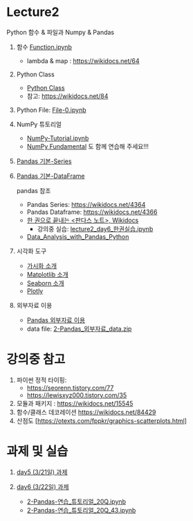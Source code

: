 # Lecture2

Python 함수 & 파일과 Numpy & Pandas

1. 함수 [Function.ipynb](notebooks/1-10Function_0.ipynb)
    - lambda & map : https://wikidocs.net/64
2. Python Class
    - [Python Class](notebooks/1-11Class_0.ipynb)
    - 참고: https://wikidocs.net/84
3. Python File: [File-0.ipynb](notebooks/1-17File-0.ipynb)

4. NumPy 튜토리얼
    - [NumPy-Tutorial.ipynb](notebooks/2-01NumPy1-Tutorial_0.ipynb)
    - [NumPy Fundamental](https://numpy.org/doc/stable/user/basics.html) 도 함께 연습해 주세요!!!

5. [Pandas 기본-Series](notebooks/2-04Pandas_Series-0.ipynb)
6. [Pandas 기본-DataFrame](notebooks/2-05Pandas_DataFrame-0.ipynb)

    pandas 참조
    
    - Pandas Series: https://wikidocs.net/4364
    - Pandas Dataframe: https://wikidocs.net/4366
   - [한 권으로 끝내는 <판다스 노트>, Wikidocs](https://wikidocs.net/book/4639)
        - 강의중 실습: [lecture2_day6_한권실습.ipynb](notebooks/lecture2_day6_한권실습.ipynb)
   - [Data_Analysis_with_Pandas_Python](https://bitbucket.org/hrojas/learn-pandas)


7. 시각화 도구
    - [가시화 소개](notebooks/2-가시화0-소개.ipynb)
    - [Matplotlib 소개](notebooks/2-가시화1-Matplotlib_simple.ipynb)
    - [Seaborn 소개](notebooks/2-가시화2-Seaborn.ipynb)
    - [Plotly](notebooks/2-가시화3-Plotly.ipynb)

8. 외부자료 이용
    - [Pandas 외부자료 이용](notebooks/2-Pandas_외부자료.ipynb)
    - data file: [2-Pandas_외부자료_data.zip](notebooks/2-Pandas_외부자료_data.zip)





# 강의중 참고


1. 파이썬 정적 타이핑: 
    - https://seorenn.tistory.com/77
    - https://lewisxyz000.tistory.com/35
3. 모듈과 패키지 : https://wikidocs.net/15545
4. 함수/클래스 데코레이션 https://wikidocs.net/84429
5. 산점도 [https://otexts.com/fppkr/graphics-scatterplots.html]


# 과제 및 실습
1. [day5 (3/21일) 과제](lecture2_과제1.md)
1. [day6 (3/22일) 과제](lecture2-day6-과제.md)
    
    - [2-Pandas-연습_튜토리얼_20Q.ipynb](notebooks/2-Pandas-연습_튜토리얼_19Q.ipynb)
    - [2-Pandas-연습_튜토리얼_20Q_43.ipynb](notebooks/2-Pandas-연습_튜토리얼_20Q_43.ipynb)
